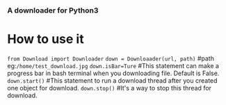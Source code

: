 ### A downloader for Python3

# How to use it

`from Download import Downloader`
`down = Downloaader(url, path)`
#path eg:`/home/test_download.jpg`
`down.isBar=Ture`
#This statement can make a progress bar in bash terminal when you downloading file. Default is False.
`down.start()`
#This statement to run a download thread after you created one object for download.
`down.stop()`
#It's a way to stop this thread for download.

